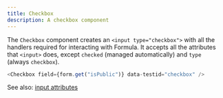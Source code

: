 ```yaml
---
title: Checkbox
description: A checkbox component
---
```


The `Checkbox` component creates an `<input type="checkbox">` with all the handlers
required for interacting with Formula. It accepts all the attributes that `<input>` does, except
`checked` (managed automatically) and `type` (always `checkbox`).

```typescript jsx
<Checkbox field={form.get("isPublic")} data-testid="checkbox" />
```

See also: [input attributes](https://developer.mozilla.org/en-US/docs/Web/HTML/Reference/Elements/input#attributes)
